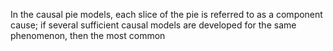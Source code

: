In the causal pie models, each slice of the pie is referred to as a component cause; if several sufficient causal models are developed for the same phenomenon, then the most common 